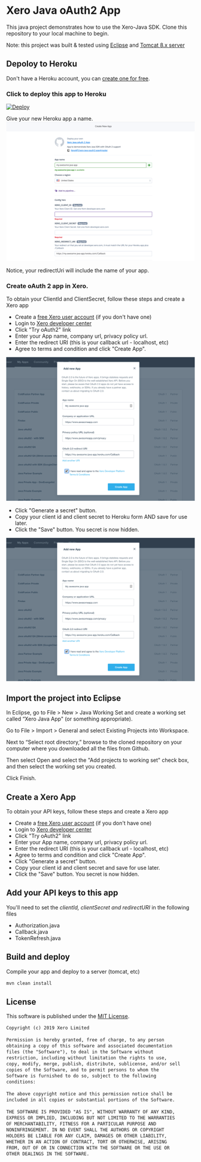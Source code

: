 # Xero Java oAuth2 App
This java project demonstrates how to use the Xero-Java SDK.  Clone this repository to your local machine to begin.

Note: this project was built & tested using [Eclipse](https://www.eclipse.org/downloads/) and [Tomcat 8.x server](http://tomcat.apache.org/)

## Depoloy to Heroku
Don't have a Heroku account, you can [create one for free](https://signup.heroku.com/).

### Click to deploy this app to Heroku
[![Deploy](https://www.herokucdn.com/deploy/button.svg)](https://heroku.com/deploy?template=https://github.com/SidneyAllen/xero-java-oauth2-app/tree/master)

Give your new Heroku app a name.
![Heroku : Create New App](images/heroku-newapp-02.png)

Notice, your redirectUri will include the name of your app.

### Create oAuth 2 app in Xero.
To obtain your ClientId and ClientSecret, follow these steps and create a Xero app

* Create a [free Xero user account](https://www.xero.com/us/signup/api/) (if you don't have one)
* Login to [Xero developer center](https://developer.xero.com/myapps)
* Click "Try oAuth2" link
* Enter your App name, company url, privacy policy url.
* Enter the redirect URI (this is your callback url - localhost, etc)
* Agree to terms and condition and click "Create App".

![Xero : Create oAuth 2 App](images/xero-newapp-01.png)

* Click "Generate a secret" button.
* Copy your client id and client secret to Heroku form AND save for use later.
* Click the "Save" button. You secret is now hidden.

![Xero : Generate secret](images/xero-newapp-01.png)


## Import the project into Eclipse

In Eclipse, go to File > New > Java Working Set and create a working set called “Xero Java App" (or something appropriate).

Go to File > Import > General and select Existing Projects into Workspace.

Next to “Select root directory,” browse to the cloned repository on your computer where you downloaded all the files from Github. 

Then select Open and select the "Add projects to working set" check box, and then select the working set you created.

Click Finish.

## Create a Xero App
To obtain your API keys, follow these steps and create a Xero app

* Create a [free Xero user account](https://www.xero.com/us/signup/api/) (if you don't have one)
* Login to [Xero developer center](https://developer.xero.com/myapps)
* Click "Try oAuth2" link
* Enter your App name, company url, privacy policy url.
* Enter the redirect URI (this is your callback url - localhost, etc)
* Agree to terms and condition and click "Create App".
* Click "Generate a secret" button.
* Copy your client id and client secret and save for use later.
* Click the "Save" button. You secret is now hidden.

## Add your API keys to this app
You'll need to set the *clientId, clientSecret and redirectURI* in the following files

* Authorization.java
* Callback.java
* TokenRefresh.java

## Build and deploy
Compile your app and deploy to a server (tomcat, etc)
```sh
mvn clean install
```


## License

This software is published under the [MIT License](http://en.wikipedia.org/wiki/MIT_License).

	Copyright (c) 2019 Xero Limited

	Permission is hereby granted, free of charge, to any person
	obtaining a copy of this software and associated documentation
	files (the "Software"), to deal in the Software without
	restriction, including without limitation the rights to use,
	copy, modify, merge, publish, distribute, sublicense, and/or sell
	copies of the Software, and to permit persons to whom the
	Software is furnished to do so, subject to the following
	conditions:

	The above copyright notice and this permission notice shall be
	included in all copies or substantial portions of the Software.

	THE SOFTWARE IS PROVIDED "AS IS", WITHOUT WARRANTY OF ANY KIND,
	EXPRESS OR IMPLIED, INCLUDING BUT NOT LIMITED TO THE WARRANTIES
	OF MERCHANTABILITY, FITNESS FOR A PARTICULAR PURPOSE AND
	NONINFRINGEMENT. IN NO EVENT SHALL THE AUTHORS OR COPYRIGHT
	HOLDERS BE LIABLE FOR ANY CLAIM, DAMAGES OR OTHER LIABILITY,
	WHETHER IN AN ACTION OF CONTRACT, TORT OR OTHERWISE, ARISING
	FROM, OUT OF OR IN CONNECTION WITH THE SOFTWARE OR THE USE OR
	OTHER DEALINGS IN THE SOFTWARE.


